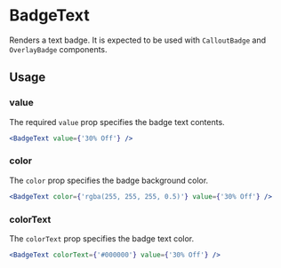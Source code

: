 # BadgeText

Renders a text badge. It is expected to be used with `CalloutBadge` and `OverlayBadge` components.

## Usage

### value
The required `value` prop specifies the badge text contents.

```jsx
<BadgeText value={'30% Off'} />
```

### color
The `color` prop specifies the badge background color.

```jsx
<BadgeText color={'rgba(255, 255, 255, 0.5)'} value={'30% Off'} />
```

### colorText
The `colorText` prop specifies the badge text color.

```jsx
<BadgeText colorText={'#000000'} value={'30% Off'} />
```

